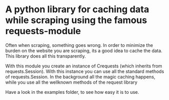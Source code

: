 # A python library for caching data while scraping using the famous requests-module

Often when scraping, something goes wrong. In order to minimize the burden on the website you are scraping, its a good idea to cache the data. This library does all this transparently. 

With this module you create an instance of Crequests (which inherits from requests.Session). With this instance you can use all the standard methods of requests.Session. In the background all the magic caching happens, while you use all the wellknown methods of the request library

Have a look in the examples folder, to see how easy it is to use.